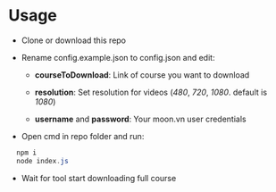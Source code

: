# Usage

-   Clone or download this repo

-   Rename config.example.json to config.json and edit:

    -   **courseToDownload**: Link of course you want to download

    -   **resolution**: Set resolution for videos (_480_, _720_, _1080_. default is _1080_)

    -   **username** and **password**: Your moon.vn user credentials

-   Open cmd in repo folder and run:

```powershell
  npm i
  node index.js
```

-   Wait for tool start downloading full course
